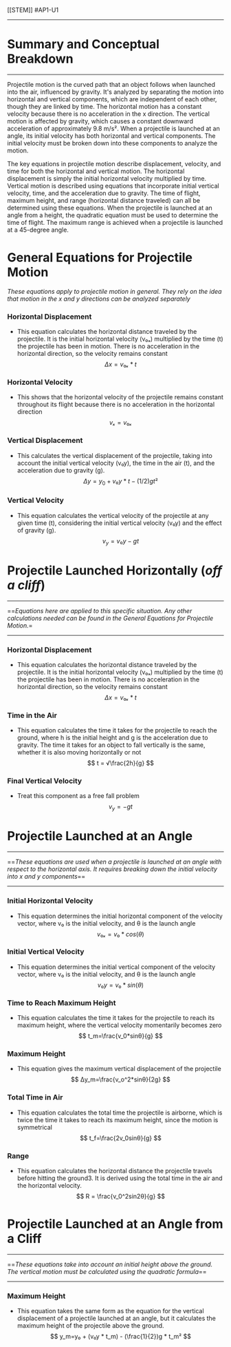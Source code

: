 [[STEM]]
#AP1-U1 
___________________
# Summary and Conceptual Breakdown
_______________
Projectile motion is the curved path that an object follows when launched into the air, influenced by gravity. It's analyzed by separating the motion into horizontal and vertical components, which are independent of each other, though they are linked by time. The horizontal motion has a constant velocity because there is no acceleration in the x direction. The vertical motion is affected by gravity, which causes a constant downward acceleration of approximately 9.8 m/s². When a projectile is launched at an angle, its initial velocity has both horizontal and vertical components. The initial velocity must be broken down into these components to analyze the motion.

The key equations in projectile motion describe displacement, velocity, and time for both the horizontal and vertical motion. The horizontal displacement is simply the initial horizontal velocity multiplied by time. Vertical motion is described using equations that incorporate initial vertical velocity, time, and the acceleration due to gravity. The time of flight, maximum height, and range (horizontal distance traveled) can all be determined using these equations. When the projectile is launched at an angle from a height, the quadratic equation must be used to determine the time of flight. The maximum range is achieved when a projectile is launched at a 45-degree angle.

# General Equations for Projectile Motion
*These equations apply to projectile motion in general. They rely on the idea that motion in the x and y directions can be analyzed separately*
### Horizontal Displacement
- This equation calculates the horizontal distance traveled by the projectile. It is the initial horizontal velocity (v₀ₓ) multiplied by the time (t) the projectile has been in motion. There is no acceleration in the horizontal direction, so the velocity remains constant
$$
	Δx = v₀ₓ * t
$$
### Horizontal Velocity
- This shows that the horizontal velocity of the projectile remains constant throughout its flight because there is no acceleration in the horizontal direction
$$
	vₓ = v₀ₓ
$$
### Vertical Displacement
- This calculates the vertical displacement of the projectile, taking into account the initial vertical velocity (v₀y), the time in the air (t), and the acceleration due to gravity (g).
$$
	Δy = y_0+v₀y * t - (1/2)gt²
$$
### Vertical Velocity
- This equation calculates the vertical velocity of the projectile at any given time (t), considering the initial vertical velocity (v₀y) and the effect of gravity (g).
$$
	v_y = v₀y - gt
$$
# Projectile Launched Horizontally (*off a cliff*)
_________________
==*Equations here are applied to this specific situation. Any other calculations needed can be found in the General Equations for Projectile Motion.*=
_______________________
### Horizontal Displacement
- This equation calculates the horizontal distance traveled by the projectile. It is the initial horizontal velocity (v₀ₓ) multiplied by the time (t) the projectile has been in motion. There is no acceleration in the horizontal direction, so the velocity remains constant
$$
	Δx = v₀ₓ * t
$$
### Time in the Air
- This equation calculates the time it takes for the projectile to reach the ground, where h is the initial height and g is the acceleration due to gravity. The time it takes for an object to fall vertically is the same, whether it is also moving horizontally or not
$$
	t = √\frac{2h}{g}
$$
### Final Vertical Velocity
- Treat this component as a free fall problem
$$
	v_y=-gt
$$
# Projectile Launched at an Angle
___________
==*These equations are used when a projectile is launched at an angle with respect to the horizontal axis. It requires breaking down the initial velocity into x and y components*==
__________
### Initial Horizontal Velocity
- This equation determines the initial horizontal component of the velocity vector, where v₀ is the initial velocity, and θ is the launch angle
$$
	v₀ₓ = v₀ * cos(θ)
$$
### Initial Vertical Velocity
- This equation determines the initial vertical component of the velocity vector, where v₀ is the initial velocity, and θ is the launch angle
$$
	v₀y = v₀ * sin(θ)
$$
### Time to Reach Maximum Height
- This equation calculates the time it takes for the projectile to reach its maximum height, where the vertical velocity momentarily becomes zero
$$
	t_m=\frac{v_0*sinθ}{g}
$$
### Maximum Height
- This equation gives the maximum vertical displacement of the projectile
$$
	Δy_m=\frac{v_o^2*sinθ}{2g}
$$
### Total Time in Air
- This equation calculates the total time the projectile is airborne, which is twice the time it takes to reach its maximum height, since the motion is symmetrical
$$
	t_f=\frac{2v_0sinθ}{g}
$$
### Range
- This equation calculates the horizontal distance the projectile travels before hitting the ground3. It is derived using the total time in the air and the horizontal velocity.
$$
	R = \frac{v_0^2sin2θ}{g}
$$
# Projectile Launched at an Angle from a Cliff 
_______________________
==*These equations take into account an initial height above the ground. The vertical motion must be calculated using the quadratic formula*==
______________
### Maximum Height
- This equation takes the same form as the equation for the vertical displacement of a projectile launched at an angle, but it calculates the maximum height of the projectile above the ground.
$$
	y_m=y₀ + (v₀y * t_m) - (\frac{1}{2})g * t_m²
$$


